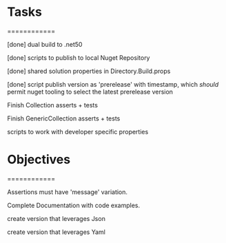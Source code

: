 # Tasks
============

[done] dual build to .net50

[done] scripts to publish to local Nuget Repository

[done] shared solution properties in Directory.Build.props

[done] script publish version as 'prerelease' with timestamp, 
    which *should* permit nuget tooling to select the latest prerelease version

Finish Collection asserts + tests
 
Finish GenericCollection asserts + tests

scripts to work with developer specific properties


# Objectives
============

Assertions must have 'message' variation.

Complete Documentation with code examples.

create version that leverages Json

create version that leverages Yaml

